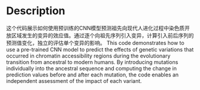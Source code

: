 # **Description**
这个代码展示如何使用预训练的CNN模型预测祖先向现代人进化过程中染色质开放区域发生的变异的效应值。通过逐个向祖先序列引入变异，计算引入前后序列的预测值变化，独立的评估单个变异的影响。
This code demonstrates how to use a pre-trained CNN model to predict the effects of genetic variations that occurred in chromatin accessibility regions during the evolutionary transition from ancestral to modern humans. 
By introducing mutations individually into the ancestral sequence and computing the change in prediction values before and after each mutation, the code enables an independent assessment of the impact of each variant.
